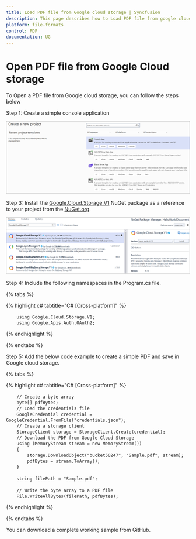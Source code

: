 ```yaml
---
title: Load PDF file from Google cloud storage | Syncfusion
description: This page describes how to Load PDF file from google cloud storage in C#  using Syncfusion .NET PDF library.
platform: file-formats
control: PDF
documentation: UG
---
```

# Open PDF file from Google Cloud storage

To Open a PDF file from Google cloud storage, you can follow the steps below


Step 1: Create a simple console application

![Project configuration window](Open-PDF-Images/Console-Application.png)

Step 3: Install the [Google.Cloud.Storage.V1](https://www.nuget.org/packages/Google.Cloud.Storage.V1) NuGet package as a reference to your project from the [NuGet.org](https://www.nuget.org/).

![NuGet package installation](Open-PDF-Images/Google.Cloud.Storage.V1-nuget.png)


Step 4: Include the following namespaces in the Program.cs file.

{% tabs %}

{% highlight c# tabtitle="C# [Cross-platform]" %}

        using Google.Cloud.Storage.V1;
        using Google.Apis.Auth.OAuth2;

{% endhighlight %}

{% endtabs %}


Step 5: Add the below code example to create a simple PDF and save in Google cloud storage.

{% tabs %}

{% highlight c# tabtitle="C# [Cross-platform]" %}

        // Create a byte array
        byte[] pdfBytes;
        // Load the credentials file
        GoogleCredential credential = GoogleCredential.FromFile("credentials.json");
        // Create a storage client
        StorageClient storage = StorageClient.Create(credential);
        // Download the PDF from Google Cloud Storage
        using (MemoryStream stream = new MemoryStream())
        {
            storage.DownloadObject("bucket50247", "Sample.pdf", stream);
            pdfBytes = stream.ToArray();
        }

        string filePath = "Sample.pdf";

        // Write the byte array to a PDF file
        File.WriteAllBytes(filePath, pdfBytes);

{% endhighlight %}

{% endtabs %}

You can download a complete working sample from GitHub.
